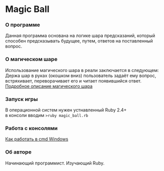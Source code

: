 # Magic Ball

### О программе
Данная программа основана на логике шара предсказаний, который способен предсказывать будущее,
путем, ответов на поставленный вопрос.

### О магическом шаре
Использование магического шара в реали заключается в следующем:
Держа шар в руках (окошком вниз) пользователь задаёт ему вопрос, встряхивает, переворачивает его и читает появившийся ответ.
[Подробное описание магического шара](https://ru.wikipedia.org/wiki/Magic_8_ball)

### Запуск игры
В операционной систем нужен устнавленный Ruby 2.4+  
в консоли вводим `>ruby magic_ball.rb`

### Работа с консолями
[Как работать в cmd Windows](http://nevor.ru/stati/operacionnye-sistemy/stati-dlya-windows/rabota-v-komandnoj-stroke-windows/)  

### Об авторе
Начинающий программист. Изучающий Ruby.
